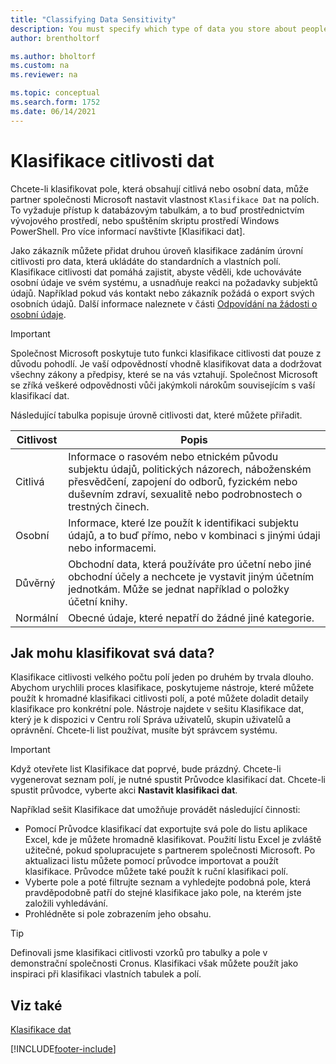 ```yaml
---
title: "Classifying Data Sensitivity"
description: You must specify which type of data you store about people so that you can respond to data subject requests.
author: brentholtorf

ms.author: bholtorf
ms.custom: na
ms.reviewer: na

ms.topic: conceptual
ms.search.form: 1752
ms.date: 06/14/2021
---
```


# Klasifikace citlivosti dat
Chcete-li klasifikovat pole, která obsahují citlivá nebo osobní data, může partner společnosti Microsoft nastavit vlastnost ```Klasifikace Dat``` na polích. To vyžaduje přístup k databázovým tabulkám, a to buď prostřednictvím vývojového prostředí, nebo spuštěním skriptu prostředí Windows PowerShell. Pro více informací navštivte [Klasifikaci dat].

Jako zákazník můžete přidat druhou úroveň klasifikace zadáním úrovní citlivosti pro data, která ukládáte do standardních a vlastních polí. Klasifikace citlivosti dat pomáhá zajistit, abyste věděli, kde uchováváte osobní údaje ve svém systému, a usnadňuje reakci na požadavky subjektů údajů. Například pokud vás kontakt nebo zákazník požádá o export svých osobních údajů. Další informace naleznete v části [Odpovídání na žádosti o osobní údaje](admin-responding-to-requests-about-personal-data.md).

> [!Important]
> Společnost Microsoft poskytuje tuto funkci klasifikace citlivosti dat pouze z důvodu pohodlí. Je vaší odpovědností vhodně klasifikovat data a dodržovat všechny zákony a předpisy, které se na vás vztahují. Společnost Microsoft se zříká veškeré odpovědnosti vůči jakýmkoli nárokům souvisejícím s vaší klasifikací dat.

Následující tabulka popisuje úrovně citlivosti dat, které můžete přiřadit.

| Citlivost | Popis |
|----|----|
| Citlivá | Informace o rasovém nebo etnickém původu subjektu údajů, politických názorech, náboženském přesvědčení, zapojení do odborů, fyzickém nebo duševním zdraví, sexualitě nebo podrobnostech o trestných činech. |
| Osobní | Informace, které lze použít k identifikaci subjektu údajů, a to buď přímo, nebo v kombinaci s jinými údaji nebo informacemi. |
| Důvěrný | Obchodní data, která používáte pro účetní nebo jiné obchodní účely a nechcete je vystavit jiným účetním jednotkám. Může se jednat například o položky účetní knihy. |
| Normální | Obecné údaje, které nepatří do žádné jiné kategorie. |

## Jak mohu klasifikovat svá data?
Klasifikace citlivosti velkého počtu polí jeden po druhém by trvala dlouho. Abychom urychlili proces klasifikace, poskytujeme nástroje, které můžete použít k hromadné klasifikaci citlivosti polí, a poté můžete doladit detaily klasifikace pro konkrétní pole. Nástroje najdete v sešitu Klasifikace dat, který je k dispozici v Centru rolí Správa uživatelů, skupin uživatelů a oprávnění. Chcete-li list používat, musíte být správcem systému.

> [!Important]
> Když otevřete list Klasifikace dat poprvé, bude prázdný. Chcete-li vygenerovat seznam polí, je nutné spustit Průvodce klasifikací dat. Chcete-li spustit průvodce, vyberte akci **Nastavit klasifikaci dat**.

Například sešit Klasifikace dat umožňuje provádět následující činnosti:

* Pomocí Průvodce klasifikací dat exportujte svá pole do listu aplikace Excel, kde je můžete hromadně klasifikovat. Použití listu Excel je zvláště užitečné, pokud spolupracujete s partnerem společnosti Microsoft. Po aktualizaci listu můžete pomocí průvodce importovat a použít klasifikace. Průvodce můžete také použít k ruční klasifikaci polí.
* Vyberte pole a poté filtrujte seznam a vyhledejte podobná pole, která pravděpodobně patří do stejné klasifikace jako pole, na kterém jste založili vyhledávání.
* Prohlédněte si pole zobrazením jeho obsahu.

> [!Tip]
> Definovali jsme klasifikaci citlivosti vzorků pro tabulky a pole v demonstrační společnosti Cronus. Klasifikaci však můžete použít jako inspiraci při klasifikaci vlastních tabulek a polí.

## Viz také

[Klasifikace dat](/dynamics365/business-central/dev-itpro/developer/devenv-classifying-data)


[!INCLUDE[footer-include](includes/footer-banner.md)]
